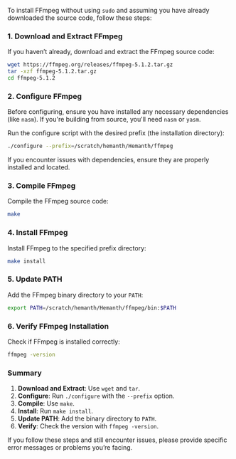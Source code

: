 To install FFmpeg without using `sudo` and assuming you have already downloaded the source code, follow these steps:

### 1. Download and Extract FFmpeg

If you haven’t already, download and extract the FFmpeg source code:

```bash
wget https://ffmpeg.org/releases/ffmpeg-5.1.2.tar.gz
tar -xzf ffmpeg-5.1.2.tar.gz
cd ffmpeg-5.1.2
```

### 2. Configure FFmpeg

Before configuring, ensure you have installed any necessary dependencies (like `nasm`). If you're building from source, you'll need `nasm` or `yasm`.

Run the configure script with the desired prefix (the installation directory):

```bash
./configure --prefix=/scratch/hemanth/Hemanth/ffmpeg
```

If you encounter issues with dependencies, ensure they are properly installed and located.

### 3. Compile FFmpeg

Compile the FFmpeg source code:

```bash
make
```

### 4. Install FFmpeg

Install FFmpeg to the specified prefix directory:

```bash
make install
```

### 5. Update PATH

Add the FFmpeg binary directory to your `PATH`:

```bash
export PATH=/scratch/hemanth/Hemanth/ffmpeg/bin:$PATH
```

### 6. Verify FFmpeg Installation

Check if FFmpeg is installed correctly:

```bash
ffmpeg -version
```

### Summary

1. **Download and Extract**: Use `wget` and `tar`.
2. **Configure**: Run `./configure` with the `--prefix` option.
3. **Compile**: Use `make`.
4. **Install**: Run `make install`.
5. **Update PATH**: Add the binary directory to `PATH`.
6. **Verify**: Check the version with `ffmpeg -version`.

If you follow these steps and still encounter issues, please provide specific error messages or problems you’re facing.